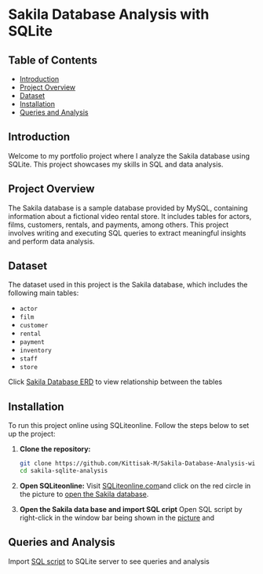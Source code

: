 # Sakila Database Analysis with SQLite

## Table of Contents
- [Introduction](#introduction)
- [Project Overview](#project-overview)
- [Dataset](#dataset)
- [Installation](#installation)
- [Queries and Analysis](#queries-and-analysis)


## Introduction
Welcome to my portfolio project where I analyze the Sakila database using SQLite. This project showcases my skills in SQL and data analysis.

## Project Overview
The Sakila database is a sample database provided by MySQL, containing information about a fictional video rental store. It includes tables for actors, films, customers, rentals, and payments, among others. This project involves writing and executing SQL queries to extract meaningful insights and perform data analysis.

## Dataset
The dataset used in this project is the Sakila database, which includes the following main tables:
- `actor`
- `film`
- `customer`
- `rental`
- `payment`
- `inventory`
- `staff`
- `store`

Click [Sakila Database ERD](https://github.com/Kittisak-M/Sakila-Database-Analysis-with-SQLite/blob/main/pictures/SQLite3%20Sakila%20Sample%20Database%20ERD.png) to view relationship between the tables

## Installation
To run this project online using SQLiteonline. Follow the steps below to set up the project:

1. **Clone the repository:**
   ```bash
   git clone https://github.com/Kittisak-M/Sakila-Database-Analysis-with-SQLite.git
   cd sakila-sqlite-analysis

2. **Open SQLiteonline:**
   Visit [SQLiteonline.com](https://sqliteonline.com/)and click on the red circle in the picture to [open the Sakila database](https://github.com/Kittisak-M/Sakila-Database-Analysis-with-SQLite/blob/main/pictures/sakila_db_click.png).
   
3. **Open the Sakila data base and import SQL cript**
   Open SQL script by right-click in the window bar being shown in the [picture](https://github.com/Kittisak-M/Sakila-Database-Analysis-with-SQLite/blob/main/open_from_file.png) and 

## Queries and Analysis
 Import [SQL script](https://github.com/Kittisak-M/Sakila-Database-Analysis-with-SQLite/tree/main/sql_script) to SQLite server to see queries and analysis

   
   

